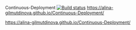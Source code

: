 Continuous-Deployment
[![Build status](https://ci.appveyor.com/api/projects/status/xwxnaeo5fhggidh5/branch/main?svg=true)](https://ci.appveyor.com/project/Alina-Gilmutdinova/continuous-deployment/branch/main)
https://alina-gilmutdinova.github.io/Continuous-Deployment/

https://alina-gilmutdinova.github.io/Continuous-Deployment/